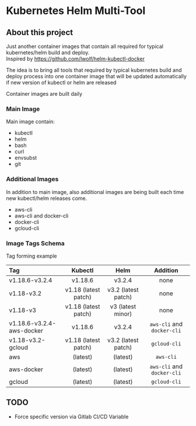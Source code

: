 # Kubernetes Helm Multi-Tool 

## About this project
Just another container images that contain all required for typical kubernetes/helm build and deploy.  
Inspired by https://github.com/lwolf/helm-kubectl-docker

The idea is to bring all tools that required by typical kubernetes build and deploy process into one container image that will be updated automatically if new version of kubectl or helm are released

Container images are built daily

### Main Image
Main image contain:
- kubectl
- helm
- bash
- curl
- envsubst
- git


### Additional Images
In addition to main image, also additional images are being built each time new kubectl/helm releases come.
- aws-cli
- aws-cli and docker-cli
- docker-cli
- gcloud-cli


### Image Tags Schema
Tag forming example

| Tag                       | Kubectl             | Helm              |  Addition | 
|:--------------------------|:-------------------:|:-----------------:|:---------:|
|v1.18.6-v3.2.4             |v1.18.6              |v3.2.4             | none |
|v1.18-v3.2                 |v1.18 (latest patch) |v3.2 (latest patch)| none |
|v1.18-v3                   |v1.18 (latest patch) |v3 (latest minor)  | none |
|v1.18.6-v3.2.4-aws-docker  |v1.18.6              |v3.2.4             | `aws-cli` and `docker-cli` |
|v1.18-v3.2-gcloud          |v1.18 (latest patch) |v3.2 (latest patch)| `gcloud-cli` |
|aws                        |(latest)             |(latest)           | `aws-cli` |
|aws-docker                 |(latest)             |(latest)           | `aws-cli` and `docker-cli` |
|gcloud                     |(latest)             |(latest)           | `gcloud-cli` |


## TODO
- Force specific version via Gitlab CI/CD Variable
